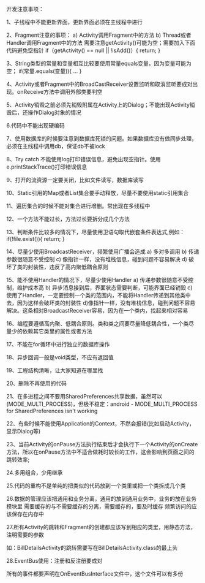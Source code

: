 开发注意事项：

1、子线程中不能更新界面，更新界面必须在主线程中进行

2、Fragment注意的事项：
	a) Activity调用Fragment中的方法
	b) Thread或者Handler调用Fragment中的方法
		需要注意getActivity()可能为空；需要加入下面代码避免空指针
		if（getActivity() == null || !isAdd()）{
			return;
		}

3、String类型的常量和变量相互比较要使用常量equals变量，因为变量可能为空；
	if(常量.equals(变量)){
		...
	}

4、Activity或者Fragment中的BroadCastReceiver设置监听和取消监听要成对出现。onReceive方法中调用外部类要判空

5、Activity销毁之前必须先销毁附属在Activity上的Dialog；不能出现Activity销毁后，还操作Dialog对象的情况

6.代码中不能出现硬编码

7、使用数据库的时候要注意到数据库死锁的问题。如果数据库没有做同步处理，必须在主线程中调用db，保证db不被lock

8、Try catch 不能使用log打印错误信息，避免出现空指针。使用e.printStackTrace()打印错误信息

9、打开的流资源一定要关闭，比如文件读写，数据库读写

10、Static引用的Map或者List集合要手动释放，尽量不要使用static引用集合

11、遍历集合的时候不能对集合进行增删。常出现在多线程中

12、一个方法不能过长，方法过长要拆分成几个方法

13、判断条件比较多的情况下，尽量使用卫语句取代嵌套条件表达式,例如：
	if(!file.exist()){
		return;
	}

14、尽量少使用BroadcastReceiver，频繁使用广播会造成
	a) 多对多调用
	b) 传递参数很随意不受控制
	c) 像指针一样，没有堆栈信息，碰到问题不容易解决
	d) 破坏了类的封装性，违反了高内聚低耦合原则

15、能不使用Handler的情况下，尽量少使用Handler
	a) 传递参数很随意不受控制，维护成本高
	b) 异步消息接到后，界面状态需要判断，可能界面已经销毁
	c) 使用了Handler，一定要控制一个类的范围内，不能将Handler传递到其他类中去，因为这样会破坏类的封装性	d)像指针一样，没有堆栈信息，碰到问题不容易解决。这条相对BroadcastReceiver容易，因为在一个类内，找起来相对容易

16、编程要遵循高内聚、低耦合原则。类和类之间要尽量降低耦合性，一个类尽量少的依赖其它类里的属性或者方法

17、不能在for循环中进行独立的数据库操作

18、异步回调一般是void类型，不应有返回值

19、工程结构清晰，让大家知道在哪里找

20、删除不再使用的代码

21、在多进程之间不要用SharedPreferences共享数据，虽然可以(MODE_MULTI_PROCESS)，但极不稳定：android - MODE_MULTI_PROCESS for SharedPreferences isn't working

22、有些时候不能使用Application的Context，不然会报错(比如启动Activity，显示Dialog等)

23、当前Activity的onPause方法执行结束后才会执行下一个Activity的onCreate方法，所以在onPause方法中不适合做耗时较长的工作，这会影响到页面之间的跳转效率;

24.多用组合，少用继承

25.代码的重构不是单纯的把类似的代码放到一个类里或把一个类拆成几个类

26.数据的管理应该把通用和业务分离，通用的放到通用业务中，业务的放在业务模块里
   需要缓存的与不需要缓存的分离，需要缓存的，要及时缓存
   频繁访问的应该保存在内存中

27.所有Activity的跳转和Fragment的创建都应该写到相应的类里，用静态方法，注明需要的参数

​    如：BillDetailsActivity的跳转需要写在BillDetailsActivity.class的最上头

28.EventBus使用：注册和反注册要成对

​     所有的事件都要声明在OnEventBusInterface文件中，这个文件可以有多份